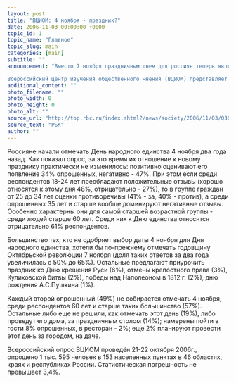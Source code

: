 ```yaml
---
layout: post
title: "ВЦИОМ: 4 ноября - праздник?"
date: 2006-11-03 00:00:00 +0000
topic_id: 1
topic_name: "Главное"
topic_slug: main
categories: [main]
subtitle: ""
announcement: "Вместо 7 ноября праздничным днем для россиян теперь является День народного единства, отмечаемый 4 ноября в честь освобождения России от польско-литовских захватчиков.

Всероссийский центр изучения общественного мнения (ВЦИОМ) представляет данные о том, как россияне относятся к этому празднику и какое историческое событие могли бы предложить на его место те, кто не одобряет выбор именно этой даты для Дня народного единства."
additional_content: ""
photo_filename: ""
photo_width: 0
photo_height: 0
photo_alt: ""
source_url: "http://top.rbc.ru/index.shtml?/news/society/2006/11/03/03013942_bod.shtml"
source_text: "РБК"
author: ""
---
```

Россияне начали отмечать День народного единства 4 ноября два года назад. Как показал опрос, за это время их отношение к новому празднику практически не изменилось: позитивно оценивают его появление 34% опрошенных, негативно - 47%. При этом если среди респондентов 18-24 лет преобладают положительные отзывы (хорошо относятся к этому дня 48%, отрицательно - 27%), то в группе граждан от 25 до 34 лет оценки противоречивы (41% - за, 40% - против), а среди опрошенных 35 лет и старше вообще доминируют негативные отзывы. Особенно характерны они для самой старшей возрастной группы - среди людей старше 60 лет. Среди них к Дню единства относятся отрицательно 61% респондентов.

Большинство тех, кто не одобряет выбор даты 4 ноября для Дня народного единства, хотели бы по-прежнему отмечать годовщину Октябрьской революции 7 ноября (доля таких ответов за два года увеличилась с 50% до 65%). Остальные предлагают приурочить праздник ко Дню крещения Руси (6%), отмены крепостного права (3%), Куликовской битвы (2%), победы над Наполеоном в 1812 г. (2%), дню рождения А.С.Пушкина (1%).

Каждый второй опрошенный (49%) не собирается отмечать 4 ноября, среди респондентов 60 лет и старше таких большинство (57%). Остальные либо еще не решили, как отмечать этот день (19%), либо проведут его дома, за праздничным столом (14%); намерены пойти в гости 8% опрошенных, в ресторан - 2%; еще 2% планируют провести этот день за городом, на даче.

Всероссийский опрос ВЦИОМ проведён 21-22 октября 2006г., опрошено 1 тыс. 595 человек в 153 населенных пунктах в 46 областях, краях и республиках России. Статистическая погрешность не превышает 3,4%.
